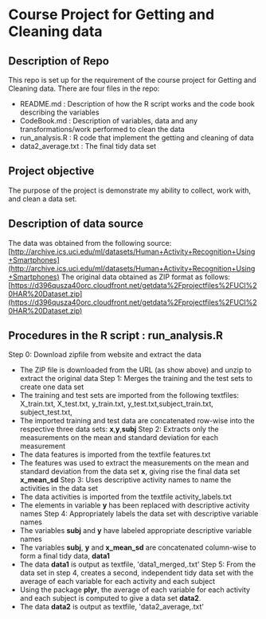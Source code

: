 # Course Project for Getting and Cleaning data

## Description of Repo
This repo is set up for the requirement of the course project for Getting and Cleaning data.
There are four files in the repo: 
* README.md : Description of how the R script works and the code book describing the variables
* CodeBook.md : Description of variables, data and any transformations/work performed to clean the data
* run_analysis.R : R code that implement the getting and cleaning of data
* data2_average.txt : The final tidy data set

## Project objective
The purpose of the project is demonstrate my ability to collect, work with, and clean a data set.

## Description of data source
The data was obtained from the following source:
[http://archive.ics.uci.edu/ml/datasets/Human+Activity+Recognition+Using+Smartphones](http://archive.ics.uci.edu/ml/datasets/Human+Activity+Recognition+Using+Smartphones)
The original data obtained as ZIP format as follows:
[https://d396qusza40orc.cloudfront.net/getdata%2Fprojectfiles%2FUCI%20HAR%20Dataset.zip](https://d396qusza40orc.cloudfront.net/getdata%2Fprojectfiles%2FUCI%20HAR%20Dataset.zip)

## Procedures in the R script : run_analysis.R
Step 0: Download zipfile from website and extract the data
* The ZIP file is downloaded from the URL (as show above) and unzip to extract the original data
Step 1: Merges the training and the test sets to create one data set
* The training and test sets are imported from the following textfiles:
X_train.txt, X_test.txt, y_train.txt, y_test.txt,subject_train.txt, subject_test.txt,
* The imported training and test data are concatenated row-wise into the respective three data sets: <b>x</b>,<b>y</b>,<b>subj</b>
Step 2: Extracts only the measurements on the mean and standard deviation for each measurement
* The data features is imported from the textfile features.txt
* The features was used to extract the measurements on the mean and standard deviation from
the data set <b>x</b>, giving rise the final data set <b>x_mean_sd</b>
Step 3: Uses descriptive activity names to name the activities in the data set
* The data activities is imported from the textfile activity_labels.txt
* The elements in variable <b>y</b> has been replaced with descriptive activity names
Step 4: Appropriately labels the data set with descriptive variable names
* The variables <b>subj</b> and <b>y</b> have labeled appropriate descriptive variable names
* The variables <b>subj</b>, <b>y</b> and <b>x_mean_sd</b> are concatenated column-wise to form a final tidy data, <b>data1</b>
* The data <b>data1</b> is output as textfile, 'data1_merged,.txt'
Step 5: From the data set in step 4, creates a second, independent tidy data set with the average of each variable for each activity and each subject
* Using the package <b>plyr</b>, the average of each variable for each activity and each subject is computed to give a data set <b>data2</b>.
* The data <b>data2</b> is output as textfile, 'data2_average,.txt'